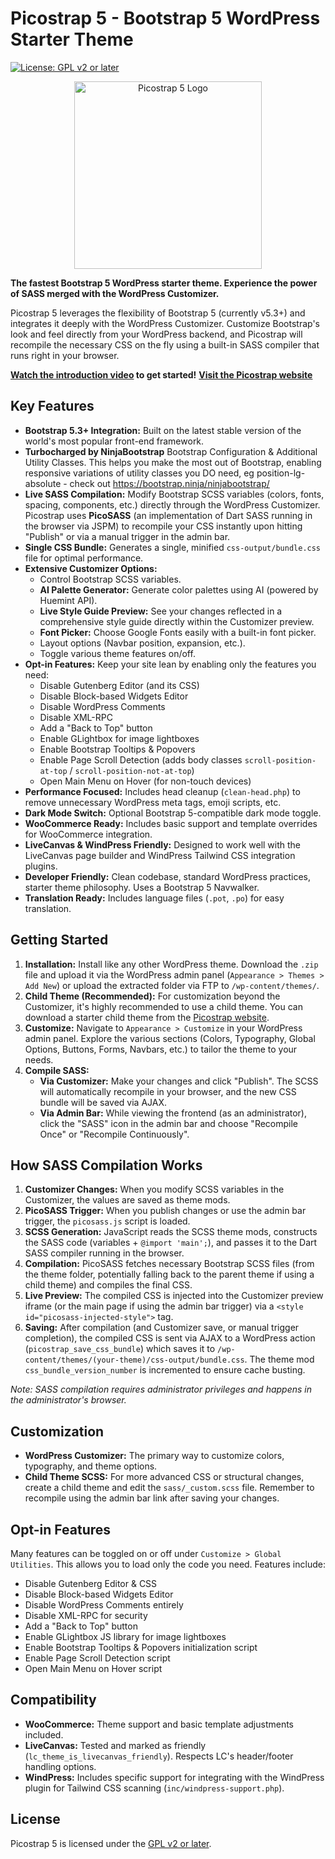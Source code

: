 # Picostrap 5 - Bootstrap 5 WordPress Starter Theme

[![License: GPL v2 or later](https://img.shields.io/badge/License-GPL%20v2%20or%20later-blue.svg)](https://www.gnu.org/licenses/gpl-2.0.html)



<p align="center">
  <img src="https://picostrap.com/wp-content/uploads/2025/03/picostrap5-logo.svg" alt="Picostrap 5 Logo" width="300">
</p>

**The fastest Bootstrap 5 WordPress starter theme. Experience the power of SASS merged with the WordPress Customizer.**

Picostrap 5 leverages the flexibility of Bootstrap 5 (currently v5.3+) and integrates it deeply with the WordPress Customizer. Customize Bootstrap's look and feel directly from your WordPress backend, and Picostrap will recompile the necessary CSS on the fly using a built-in SASS compiler that runs right in your browser.

**[Watch the introduction video](https://youtu.be/nrHFh_08w78) to get started!**
**[Visit the Picostrap website](https://picostrap.com)**

## Key Features

*   **Bootstrap 5.3+ Integration:** Built on the latest stable version of the world's most popular front-end framework.
*   **Turbocharged by NinjaBootstrap** Bootstrap Configuration & Additional Utility Classes. This helps you make the most out of Bootstrap, enabling responsive variations of utility classes you DO need, eg position-lg-absolute - check out https://bootstrap.ninja/ninjabootstrap/ 
*   **Live SASS Compilation:** Modify Bootstrap SCSS variables (colors, fonts, spacing, components, etc.) directly through the WordPress Customizer. Picostrap uses **PicoSASS** (an implementation of Dart SASS running in the browser via JSPM) to recompile your CSS instantly upon hitting "Publish" or via a manual trigger in the admin bar.
*   **Single CSS Bundle:** Generates a single, minified `css-output/bundle.css` file for optimal performance.
*   **Extensive Customizer Options:**
    *   Control Bootstrap SCSS variables.
    *   **AI Palette Generator:** Generate color palettes using AI (powered by Huemint API).
    *   **Live Style Guide Preview:** See your changes reflected in a comprehensive style guide directly within the Customizer preview.
    *   **Font Picker:** Choose Google Fonts easily with a built-in font picker.
    *   Layout options (Navbar position, expansion, etc.).
    *   Toggle various theme features on/off.
*   **Opt-in Features:** Keep your site lean by enabling only the features you need:
    *   Disable Gutenberg Editor (and its CSS)
    *   Disable Block-based Widgets Editor
    *   Disable WordPress Comments
    *   Disable XML-RPC
    *   Add a "Back to Top" button
    *   Enable GLightbox for image lightboxes
    *   Enable Bootstrap Tooltips & Popovers
    *   Enable Page Scroll Detection (adds body classes `scroll-position-at-top` / `scroll-position-not-at-top`)
    *   Open Main Menu on Hover (for non-touch devices)
*   **Performance Focused:** Includes head cleanup (`clean-head.php`) to remove unnecessary WordPress meta tags, emoji scripts, etc.
*   **Dark Mode Switch:** Optional Bootstrap 5-compatible dark mode toggle.
*   **WooCommerce Ready:** Includes basic support and template overrides for WooCommerce integration.
*   **LiveCanvas & WindPress Friendly:** Designed to work well with the LiveCanvas page builder and WindPress Tailwind CSS integration plugins.
*   **Developer Friendly:** Clean codebase, standard WordPress practices, starter theme philosophy. Uses a Bootstrap 5 Navwalker.
*   **Translation Ready:** Includes language files (`.pot`, `.po`) for easy translation.

## Getting Started

1.  **Installation:** Install like any other WordPress theme. Download the `.zip` file and upload it via the WordPress admin panel (`Appearance > Themes > Add New`) or upload the extracted folder via FTP to `/wp-content/themes/`.
2.  **Child Theme (Recommended):** For customization beyond the Customizer, it's highly recommended to use a child theme. You can download a starter child theme from the [Picostrap website](https://picostrap.com/#downloads).
3.  **Customize:** Navigate to `Appearance > Customize` in your WordPress admin panel. Explore the various sections (Colors, Typography, Global Options, Buttons, Forms, Navbars, etc.) to tailor the theme to your needs.
4.  **Compile SASS:**
    *   **Via Customizer:** Make your changes and click "Publish". The SCSS will automatically recompile in your browser, and the new CSS bundle will be saved via AJAX.
    *   **Via Admin Bar:** While viewing the frontend (as an administrator), click the "SASS" icon in the admin bar and choose "Recompile Once" or "Recompile Continuously".

## How SASS Compilation Works

1.  **Customizer Changes:** When you modify SCSS variables in the Customizer, the values are saved as theme mods.
2.  **PicoSASS Trigger:** When you publish changes or use the admin bar trigger, the `picosass.js` script is loaded.
3.  **SCSS Generation:** JavaScript reads the SCSS theme mods, constructs the SASS code (variables + `@import 'main';`), and passes it to the Dart SASS compiler running in the browser.
4.  **Compilation:** PicoSASS fetches necessary Bootstrap SCSS files (from the theme folder, potentially falling back to the parent theme if using a child theme) and compiles the final CSS.
5.  **Live Preview:** The compiled CSS is injected into the Customizer preview iframe (or the main page if using the admin bar trigger) via a `<style id="picosass-injected-style">` tag.
6.  **Saving:** After compilation (and Customizer save, or manual trigger completion), the compiled CSS is sent via AJAX to a WordPress action (`picostrap_save_css_bundle`) which saves it to `/wp-content/themes/(your-theme)/css-output/bundle.css`. The theme mod `css_bundle_version_number` is incremented to ensure cache busting.

*Note: SASS compilation requires administrator privileges and happens in the administrator's browser.*

## Customization

*   **WordPress Customizer:** The primary way to customize colors, typography, and theme options.
*   **Child Theme SCSS:** For more advanced CSS or structural changes, create a child theme and edit the `sass/_custom.scss` file. Remember to recompile using the admin bar link after saving your changes.

## Opt-in Features

Many features can be toggled on or off under `Customize > Global Utilities`. This allows you to load only the code you need. Features include:

*   Disable Gutenberg Editor & CSS
*   Disable Block-based Widgets Editor
*   Disable WordPress Comments entirely
*   Disable XML-RPC for security
*   Add a "Back to Top" button
*   Enable GLightbox JS library for image lightboxes
*   Enable Bootstrap Tooltips & Popovers initialization script
*   Enable Page Scroll Detection script
*   Open Main Menu on Hover script

## Compatibility

*   **WooCommerce:** Theme support and basic template adjustments included.
*   **LiveCanvas:** Tested and marked as friendly (`lc_theme_is_livecanvas_friendly`). Respects LC's header/footer handling options.
*   **WindPress:** Includes specific support for integrating with the WindPress plugin for Tailwind CSS scanning (`inc/windpress-support.php`).

## License

Picostrap 5 is licensed under the [GPL v2 or later](https://www.gnu.org/licenses/gpl-2.0.html).
